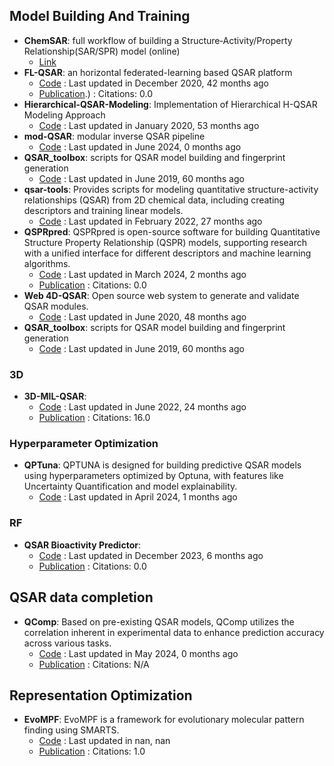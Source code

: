 ## Model Building And Training
- **ChemSAR**: full workflow of building a Structure‑Activity/Property Relationship(SAR/SPR) model (online)
	- [Link](http://chemsar.scbdd.com/)
- **FL-QSAR**: an horizontal federated-learning based QSAR platform
	- [Code](https://github.com/bm2-lab/FL-QSAR) : Last updated in December 2020, 42 months ago
	- [Publication](https://doi.org/10.1021/ci500747n).) : Citations: 0.0
- **Hierarchical-QSAR-Modeling**: Implementation of Hierarchical H-QSAR Modeling Approach
	- [Code](https://github.com/XinhaoLi74/Hierarchical-QSAR-Modeling) : Last updated in January 2020, 53 months ago
- **mod-QSAR**: modular inverse QSAR pipeline
	- [Code](https://github.com/NikhilMukraj/mod-qsar) : Last updated in June 2024, 0 months ago
- **QSAR_toolbox**: scripts for QSAR model building and fingerprint generation
	- [Code](https://github.com/iwatobipen/QSAR_TOOLBOX) : Last updated in June 2019, 60 months ago
- **qsar-tools**: Provides scripts for modeling quantitative structure-activity relationships (QSAR) from 2D chemical data, including creating descriptors and training linear models.
	- [Code](https://github.com/dkoes/qsar-tools) : Last updated in February 2022, 27 months ago
- **QSPRpred**: QSPRpred is open-source software for building Quantitative Structure Property Relationship (QSPR) models, supporting research with a unified interface for different descriptors and machine learning algorithms.
	- [Code](https://github.com/CDDLeiden/QSPRpred) : Last updated in March 2024, 2 months ago
	- [Publication](https://doi.org/10.26434/chemrxiv-2024-m9989) : Citations: 0.0
- **Web 4D-QSAR**: Open source web system to generate and validate QSAR modules.
	- [Code](https://github.com/rougeth/Web-4D-QSAR) : Last updated in June 2020, 48 months ago
- **QSAR_toolbox**: scripts for QSAR model building and fingerprint generation
	- [Code](https://github.com/iwatobipen/QSAR_TOOLBOX) : Last updated in June 2019, 60 months ago
### 3D
- **3D-MIL-QSAR**: 
	- [Code](https://github.com/cimm-kzn/3D-MIL-QSAR) : Last updated in June 2022, 24 months ago
	- [Publication](https://doi.org/10.1021/acs.jcim.1c00692) : Citations: 16.0
### Hyperparameter Optimization
- **QPTuna**: QPTUNA is designed for building predictive QSAR models using hyperparameters optimized by Optuna, with features like Uncertainty Quantification and model explainability.
	- [Code](https://github.com/MolecularAI/Qptuna) : Last updated in April 2024, 1 months ago
### RF
- **QSAR Bioactivity Predictor**: 
	- [Code](https://github.com/AtilMohAmine/QSAR-Bioactivity-Predictor) : Last updated in December 2023, 6 months ago
	- [Publication](https://doi.org/10.1007/s42485-023-00124-6) : Citations: 0.0

## QSAR data completion
- **QComp**: Based on pre-existing QSAR models, QComp utilizes the correlation inherent in experimental data to enhance prediction accuracy across various tasks.
	- [Code](https://github.com/iceplussss/QSAR-Complete) : Last updated in May 2024, 0 months ago
	- [Publication](https://arxiv.org/pdf/2405.11703) : Citations: N/A

## Representation Optimization
- **EvoMPF**: EvoMPF is a framework for evolutionary molecular pattern finding using SMARTS.
	- [Code](https://zivgitlab.uni-muenster.de/ag-glorius/published-paper/evompf) : Last updated in nan, nan
	- [Publication](https://doi.org/10.1016/j.chempr.2024.02.004) : Citations: 1.0
